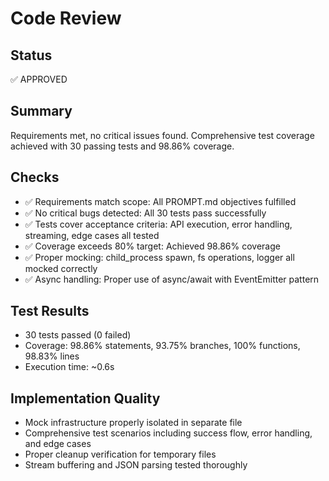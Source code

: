 # Code Review

## Status
✅ APPROVED

## Summary
Requirements met, no critical issues found. Comprehensive test coverage achieved with 30 passing tests and 98.86% coverage.

## Checks
- ✅ Requirements match scope: All PROMPT.md objectives fulfilled
- ✅ No critical bugs detected: All 30 tests pass successfully
- ✅ Tests cover acceptance criteria: API execution, error handling, streaming, edge cases all tested
- ✅ Coverage exceeds 80% target: Achieved 98.86% coverage
- ✅ Proper mocking: child_process spawn, fs operations, logger all mocked correctly
- ✅ Async handling: Proper use of async/await with EventEmitter pattern

## Test Results
- 30 tests passed (0 failed)
- Coverage: 98.86% statements, 93.75% branches, 100% functions, 98.83% lines
- Execution time: ~0.6s

## Implementation Quality
- Mock infrastructure properly isolated in separate file
- Comprehensive test scenarios including success flow, error handling, and edge cases
- Proper cleanup verification for temporary files
- Stream buffering and JSON parsing tested thoroughly
